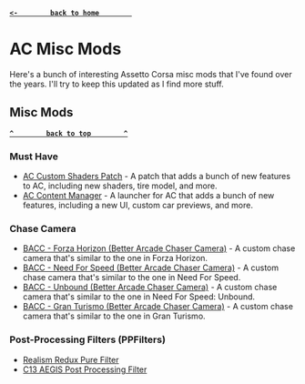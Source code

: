 **[`<-        back to home        `](README.md)**
# AC Misc Mods
Here's a bunch of interesting Assetto Corsa misc mods that I've found over the years. I'll try to keep this updated as I find more stuff.

## Misc Mods
**[`^        back to top        ^`](#ac-misc-mods)**
### Must Have
- [AC Custom Shaders Patch](https://acstuff.ru/patch/) - A patch that adds a bunch of new features to AC, including new shaders, tire model, and more.
- [AC Content Manager](https://assettocorsa.club/content-manager.html) - A launcher for AC that adds a bunch of new features, including a new UI, custom car previews, and more.
### Chase Camera
- [BACC - Forza Horizon (Better Arcade Chaser Camera)](https://www.racedepartment.com/downloads/bacc-forza-horizon-better-arcade-chaser-camera-for-csp.49738/) - A custom chase camera that's similar to the one in Forza Horizon.
- [BACC - Need For Speed (Better Arcade Chaser Camera)](https://www.racedepartment.com/downloads/bacc-need-for-speed-better-arcade-chaser-camera-for-csp.49841/) - A custom chase camera that's similar to the one in Need For Speed.
- [BACC - Unbound (Better Arcade Chaser Camera)](https://www.racedepartment.com/downloads/bacc-unbound-better-arcade-chaser-camera-for-csp.57812/) - A custom chase camera that's similar to the one in Need For Speed: Unbound.
- [BACC - Gran Turismo (Better Arcade Chaser Camera)](https://www.racedepartment.com/downloads/bacc-gran-turismo-better-arcade-chaser-camera-for-csp.49548/) - A custom chase camera that's similar to the one in Gran Turismo.
### Post-Processing Filters (PPFilters)
- [Realism Redux Pure Filter](https://www.racedepartment.com/downloads/realism-redux-pure-filter.59215/)
- [C13 AEGIS Post Processing Filter](https://www.racedepartment.com/downloads/c13-aegis-post-processing-filter.59979/)